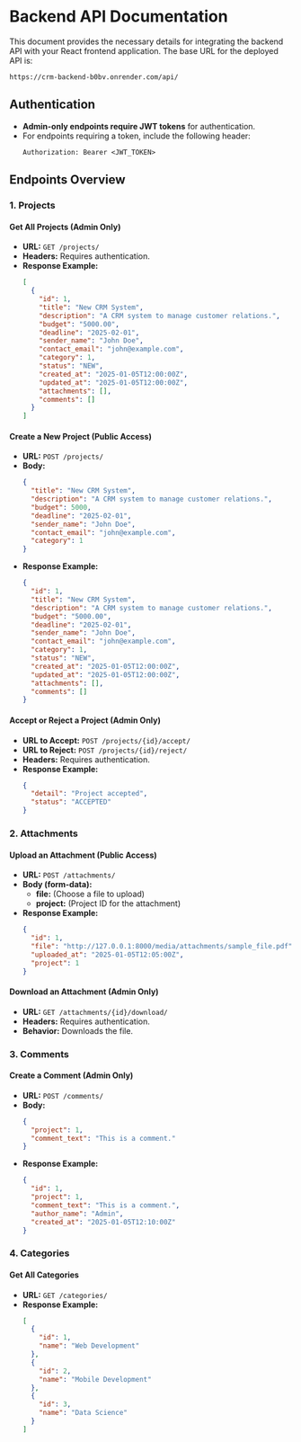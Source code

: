 # Backend API Documentation

This document provides the necessary details for integrating the backend API with your React frontend application.
The base URL for the deployed API is:

```
https://crm-backend-b0bv.onrender.com/api/
```

## Authentication
- **Admin-only endpoints require JWT tokens** for authentication.
- For endpoints requiring a token, include the following header:
  ```
  Authorization: Bearer <JWT_TOKEN>
  ```

## Endpoints Overview

### 1. **Projects**
#### **Get All Projects (Admin Only)**
- **URL:** `GET /projects/`
- **Headers:** Requires authentication.
- **Response Example:**
  ```json
  [
    {
      "id": 1,
      "title": "New CRM System",
      "description": "A CRM system to manage customer relations.",
      "budget": "5000.00",
      "deadline": "2025-02-01",
      "sender_name": "John Doe",
      "contact_email": "john@example.com",
      "category": 1,
      "status": "NEW",
      "created_at": "2025-01-05T12:00:00Z",
      "updated_at": "2025-01-05T12:00:00Z",
      "attachments": [],
      "comments": []
    }
  ]
  ```

#### **Create a New Project (Public Access)**
- **URL:** `POST /projects/`
- **Body:**
  ```json
  {
    "title": "New CRM System",
    "description": "A CRM system to manage customer relations.",
    "budget": 5000,
    "deadline": "2025-02-01",
    "sender_name": "John Doe",
    "contact_email": "john@example.com",
    "category": 1
  }
  ```
- **Response Example:**
  ```json
  {
    "id": 1,
    "title": "New CRM System",
    "description": "A CRM system to manage customer relations.",
    "budget": "5000.00",
    "deadline": "2025-02-01",
    "sender_name": "John Doe",
    "contact_email": "john@example.com",
    "category": 1,
    "status": "NEW",
    "created_at": "2025-01-05T12:00:00Z",
    "updated_at": "2025-01-05T12:00:00Z",
    "attachments": [],
    "comments": []
  }
  ```

#### **Accept or Reject a Project (Admin Only)**
- **URL to Accept:** `POST /projects/{id}/accept/`
- **URL to Reject:** `POST /projects/{id}/reject/`
- **Headers:** Requires authentication.
- **Response Example:**
  ```json
  {
    "detail": "Project accepted",
    "status": "ACCEPTED"
  }
  ```

### 2. **Attachments**
#### **Upload an Attachment (Public Access)**
- **URL:** `POST /attachments/`
- **Body (form-data):**
  - **file:** (Choose a file to upload)
  - **project:** (Project ID for the attachment)
- **Response Example:**
  ```json
  {
    "id": 1,
    "file": "http://127.0.0.1:8000/media/attachments/sample_file.pdf",
    "uploaded_at": "2025-01-05T12:05:00Z",
    "project": 1
  }
  ```

#### **Download an Attachment (Admin Only)**
- **URL:** `GET /attachments/{id}/download/`
- **Headers:** Requires authentication.
- **Behavior:** Downloads the file.

### 3. **Comments**
#### **Create a Comment (Admin Only)**
- **URL:** `POST /comments/`
- **Body:**
  ```json
  {
    "project": 1,
    "comment_text": "This is a comment."
  }
  ```
- **Response Example:**
  ```json
  {
    "id": 1,
    "project": 1,
    "comment_text": "This is a comment.",
    "author_name": "Admin",
    "created_at": "2025-01-05T12:10:00Z"
  }
  ```

### 4. **Categories**
#### **Get All Categories**
- **URL:** `GET /categories/`
- **Response Example:**
  ```json
  [
    {
      "id": 1,
      "name": "Web Development"
    },
    {
      "id": 2,
      "name": "Mobile Development"
    },
    {
      "id": 3,
      "name": "Data Science"
    }
  ]
  ```

